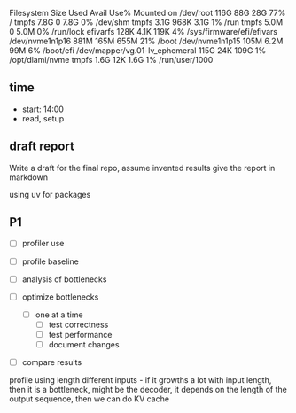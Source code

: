 Filesystem                      Size  Used Avail Use% Mounted on
/dev/root                       116G   88G   28G  77% /
tmpfs                           7.8G     0  7.8G   0% /dev/shm
tmpfs                           3.1G  968K  3.1G   1% /run
tmpfs                           5.0M     0  5.0M   0% /run/lock
efivarfs                        128K  4.1K  119K   4% /sys/firmware/efi/efivars
/dev/nvme1n1p16                 881M  165M  655M  21% /boot
/dev/nvme1n1p15                 105M  6.2M   99M   6% /boot/efi
/dev/mapper/vg.01-lv_ephemeral  115G   24K  109G   1% /opt/dlami/nvme
tmpfs                           1.6G   12K  1.6G   1% /run/user/1000


## time

- start: 14:00
- read, setup


## draft report
Write a draft for the final repo, assume invented results
give the report in markdown

using uv for packages

## P1

- [ ] profiler use
- [ ] profile baseline
- [ ] analysis of bottlenecks
- [ ] optimize bottlenecks
  - [ ] one at a time
    - [ ] test correctness
    - [ ] test performance
    - [ ] document changes
- [ ] compare results


profile using length different inputs - if it growths a lot with input length, then it is a bottleneck, might be the decoder, it depends on the length of the output sequence, then we can do KV cache